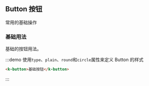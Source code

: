 ## Button 按钮

常用的基础操作

### 基础用法

基础的按钮用法。

:::demo 使用`type`、`plain`、`round`和`circle`属性来定义 Button 的样式

```html 按钮
<k-button>基础按钮</k-button>
```

:::
